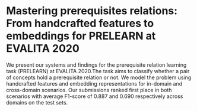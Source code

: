 # Mastering prerequisites relations: From handcrafted features to embeddings for PRELEARN at EVALITA 2020
We present our systems and findings for the prerequisite relation learning task (PRELEARN) at EVALITA 2020.The task aims to classify whether a pair of concepts hold a prerequisite relation or not. We model the problem using handcrafted features and embedding representations for in-domain and cross-domain scenarios. Our submissions ranked first place in both scenarios with average F1-score of 0.887 and 0.690 respectively across domains on the test sets.
